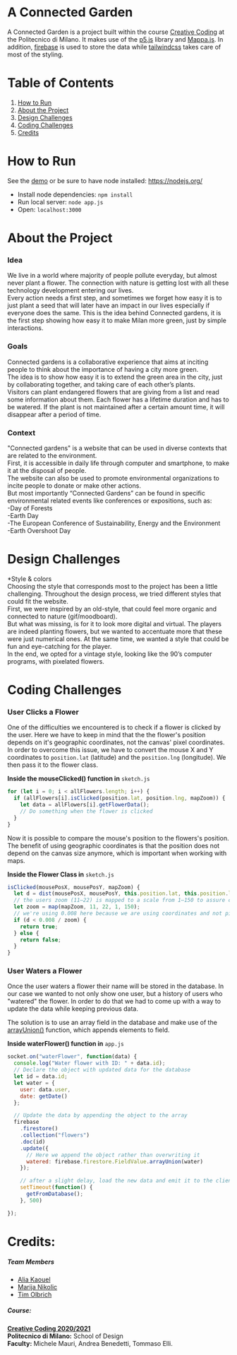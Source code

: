 # A Connected Garden
A Connected Garden is a project built within the course [Creative Coding](https://drawwithcode.github.io/2020/) at the Politecnico di Milano. It makes use of the [p5.js](https://p5js.org) library and [Mappa.js](https://mappa.js.org). In addition, [firebase](https://mappa.js.org) is used to store the data while [tailwindcss](https://github.com/tailwindlabs/tailwindcss) takes care of most of the styling.

# Table of Contents
1. [How to Run](#how-to-run)
2. [About the Project](#about-the-project)
3. [Design Challenges](#design-challenges)
4. [Coding Challenges](#coding-challenges)
5. [Credits](#credits)

# How to Run
See the [demo](https://github.com/drawwithcode/2020-undefined/deployments/activity_log?environment=a-connected-garden) or
be sure to have node installed: https://nodejs.org/
* Install node dependencies: `npm install`
* Run local server: `node app.js`
* Open: `localhost:3000`

# About the Project

### Idea
We live in a world where majority of people pollute everyday, but almost never plant a flower. The connection with nature is getting lost with all these technology development entering our lives. <br>
Every action needs a first step, and sometimes we forget how easy it is to just plant a seed that will later have an impact in our lives especially if everyone does the same.
This is the idea behind Connected gardens, it is the first step showing how easy it to make Milan more green, just by simple interactions.



### Goals
Connected gardens is a collaborative experience that aims at inciting people to think about the importance of having a city more green. <br>
The idea is to show how easy it is to extend the green area in the city, just by collaborating together, and taking care of each other’s plants. <br>
Visitors can plant endangered flowers that are giving from a list and read some information about them. Each flower has a lifetime duration  and has to be watered. If the plant is not maintained after a certain amount time, it will disappear after a period of time.



### Context
"Connected gardens" is a website that can be used in diverse contexts that are related to the environment. <br>
First, it is accessible in daily life through computer and smartphone, to make it at the disposal of people. <br>
The website can also be used to promote environmental organizations to incite people to donate or make other actions. <br>
But most importantly “Connected Gardens” can be found in specific environmental related events like conferences or expositions, such as:  <br>
-Day of Forests <br>
-Earth Day <br>
-The European Conference of Sustainability, Energy and the Environment <br>
-Earth Overshoot Day <br>

# Design Challenges
*Style & colors <br>
Choosing the style that corresponds most to the project has been a little challenging. Throughout the design process, we tried different styles that could fit the website. <br>
First, we were inspired by an old-style, that could feel more organic and connected to nature (gif/moodboard).<br>
But what was missing, is for it to look more digital and virtual. The players are indeed planting flowers, but we wanted to accentuate more that these were just numerical ones. At the same time, we wanted a style that could be fun and eye-catching for the player. <br>
In the end, we opted for a vintage style, looking like the 90’s computer programs, with pixelated flowers.<br>



# Coding Challenges

### User Clicks a Flower
One of the difficulties we encountered is to check if a flower is clicked by the user. Here we have to keep in mind that the the flower's position depends on it's geographic coordinates, not the canvas' pixel coordinates. In order to overcome this issue, we have to convert the mouse X and Y coordinates to `position.lat` (latitude) and the `position.lng` (longitude). We then pass it to the flower class.

**Inside the mouseClicked() function in** `sketch.js`
```javascript
for (let i = 0; i < allFlowers.length; i++) {
  if (allFlowers[i].isClicked(position.lat, position.lng, mapZoom)) {
    let data = allFlowers[i].getFlowerData();
    // Do something when the flower is clicked
  }
}
```

Now it is possible to compare the mouse's position to the flowers's position. The benefit of using geographic coordinates is that the position does not depend on the canvas size anymore, which is important when working with maps.

**Inside the Flower Class in** `sketch.js`
```javascript
isClicked(mousePosX, mousePosY, mapZoom) {
  let d = dist(mousePosX, mousePosY, this.position.lat, this.position.lng);
  // the users zoom (11–22) is mapped to a scale from 1–150 to assure click accuracy on all zoom levels
  let zoom = map(mapZoom, 11, 22, 1, 150);
  // we're using 0.008 here because we are using coordinates and not pixels
  if (d < 0.008 / zoom) {
    return true;
  } else {
    return false;
  }
}
```
### User Waters a Flower

Once the user waters a flower their name will be stored in the database. In our case we wanted to not only show one user, but a history of users who "watered" the flower. In order to do that we had to come up with a way to update the data while keeping previous data.

The solution is to use an array field in the database and make use of the [arrayUnion()](https://firebase.google.com/docs/firestore/manage-data/add-data) function, which appends elements to field.

**Inside waterFlower() function in** `app.js`
```javascript
socket.on("waterFlower", function(data) {
  console.log("Water flower with ID: " + data.id);
  // Declare the object with updated data for the database
  let id = data.id;
  let water = {
    user: data.user,
    date: getDate()
  };

  // Update the data by appending the object to the array
  firebase
    .firestore()
    .collection("flowers")
    .doc(id)
    .update({
      // Here we append the object rather than overwriting it
      watered: firebase.firestore.FieldValue.arrayUnion(water)
    });

    // after a slight delay, load the new data and emit it to the clients
    setTimeout(function() {
      getFromDatabase();
    }, 500)

});
```

# Credits:

##### Team Members
* [Alia Kaouel](#)
* [Marija Nikolic](#)
* [Tim Olbrich]("https://timolbrich.com")

##### Course:
**[Creative Coding 2020/2021](https://drawwithcode.github.io/2020/)**<br>
**Politecnico di Milano:** School of Design<br>
**Faculty:** Michele Mauri, Andrea Benedetti, Tommaso Elli.
